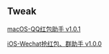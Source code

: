 
## Tweak

[ macOS-QQ红包助手 v1.0.1 ](https://github.com/ljyKangaroo/Karo_Tweak/QQTweak)

[iOS-Wechat抢红包、群助手 v1.0.0](https://github.com/ljyKangaroo/Karo_Tweak/wechatTweak)

